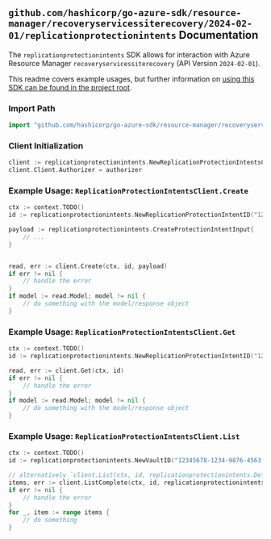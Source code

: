
## `github.com/hashicorp/go-azure-sdk/resource-manager/recoveryservicessiterecovery/2024-02-01/replicationprotectionintents` Documentation

The `replicationprotectionintents` SDK allows for interaction with Azure Resource Manager `recoveryservicessiterecovery` (API Version `2024-02-01`).

This readme covers example usages, but further information on [using this SDK can be found in the project root](https://github.com/hashicorp/go-azure-sdk/tree/main/docs).

### Import Path

```go
import "github.com/hashicorp/go-azure-sdk/resource-manager/recoveryservicessiterecovery/2024-02-01/replicationprotectionintents"
```


### Client Initialization

```go
client := replicationprotectionintents.NewReplicationProtectionIntentsClientWithBaseURI("https://management.azure.com")
client.Client.Authorizer = authorizer
```


### Example Usage: `ReplicationProtectionIntentsClient.Create`

```go
ctx := context.TODO()
id := replicationprotectionintents.NewReplicationProtectionIntentID("12345678-1234-9876-4563-123456789012", "example-resource-group", "vaultName", "replicationProtectionIntentName")

payload := replicationprotectionintents.CreateProtectionIntentInput{
	// ...
}


read, err := client.Create(ctx, id, payload)
if err != nil {
	// handle the error
}
if model := read.Model; model != nil {
	// do something with the model/response object
}
```


### Example Usage: `ReplicationProtectionIntentsClient.Get`

```go
ctx := context.TODO()
id := replicationprotectionintents.NewReplicationProtectionIntentID("12345678-1234-9876-4563-123456789012", "example-resource-group", "vaultName", "replicationProtectionIntentName")

read, err := client.Get(ctx, id)
if err != nil {
	// handle the error
}
if model := read.Model; model != nil {
	// do something with the model/response object
}
```


### Example Usage: `ReplicationProtectionIntentsClient.List`

```go
ctx := context.TODO()
id := replicationprotectionintents.NewVaultID("12345678-1234-9876-4563-123456789012", "example-resource-group", "vaultName")

// alternatively `client.List(ctx, id, replicationprotectionintents.DefaultListOperationOptions())` can be used to do batched pagination
items, err := client.ListComplete(ctx, id, replicationprotectionintents.DefaultListOperationOptions())
if err != nil {
	// handle the error
}
for _, item := range items {
	// do something
}
```
